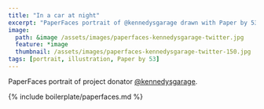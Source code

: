 ```yaml
---
title: "In a car at night"
excerpt: "PaperFaces portrait of @kennedysgarage drawn with Paper by 53 on an iPad."
image: 
  path: &image /assets/images/paperfaces-kennedysgarage-twitter.jpg 
  feature: *image
  thumbnail: /assets/images/paperfaces-kennedysgarage-twitter-150.jpg
tags: [portrait, illustration, Paper by 53]
---
```


PaperFaces portrait of project donator [@kennedysgarage](https://twitter.com/kennedysgarage).

{% include boilerplate/paperfaces.md %}
